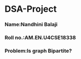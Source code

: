 # DSA-Project
### Name:Nandhini Balaji
### Roll no.:AM.EN.U4CSE18338
### Problem:Is graph Bipartite?
